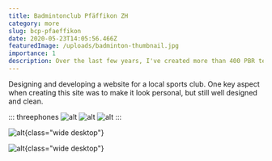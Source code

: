 ```yaml
---
title: Badmintonclub Pfäffikon ZH
category: more
slug: bcp-pfaeffikon
date: 2020-05-23T14:05:56.466Z
featuredImage: /uploads/badminton-thumbnail.jpg
importance: 1
description: Over the last few years, I've created more than 400 PBR textures and released them to the public domain. The textures are made out of four to six different types of texture maps.
---
```

Designing and developing a website for a local sports club. One key aspect when creating this site was to make it look personal, but still well designed and clean.

::: threephones 
![alt](/uploads/bcp_mobile_home.png)
![alt](/uploads/bcp_mobile_posts.jpg)
![alt](/uploads/bcp_mobile_gallery.jpg)
:::

![alt](/uploads/bcp_site_home.jpg){class="wide desktop"}

![alt](/uploads/bcp_blog_post.jpg){class="wide desktop"}
